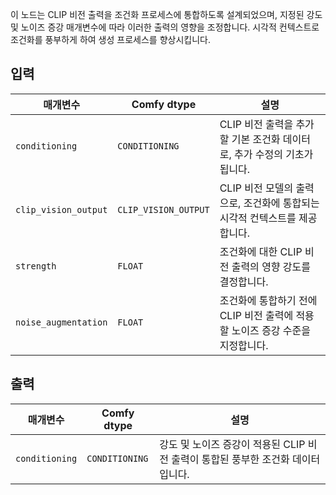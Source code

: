 
이 노드는 CLIP 비전 출력을 조건화 프로세스에 통합하도록 설계되었으며, 지정된 강도 및 노이즈 증강 매개변수에 따라 이러한 출력의 영향을 조정합니다. 시각적 컨텍스트로 조건화를 풍부하게 하여 생성 프로세스를 향상시킵니다.

## 입력

| 매개변수              | Comfy dtype            | 설명 |
|------------------------|------------------------|-------------|
| `conditioning`         | `CONDITIONING`         | CLIP 비전 출력을 추가할 기본 조건화 데이터로, 추가 수정의 기초가 됩니다. |
| `clip_vision_output`   | `CLIP_VISION_OUTPUT`   | CLIP 비전 모델의 출력으로, 조건화에 통합되는 시각적 컨텍스트를 제공합니다. |
| `strength`             | `FLOAT`                | 조건화에 대한 CLIP 비전 출력의 영향 강도를 결정합니다. |
| `noise_augmentation`   | `FLOAT`                | 조건화에 통합하기 전에 CLIP 비전 출력에 적용할 노이즈 증강 수준을 지정합니다. |

## 출력

| 매개변수             | Comfy dtype            | 설명 |
|-----------------------|------------------------|-------------|
| `conditioning`         | `CONDITIONING`         | 강도 및 노이즈 증강이 적용된 CLIP 비전 출력이 통합된 풍부한 조건화 데이터입니다. |
